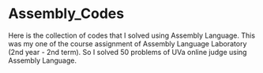 # Assembly_Codes
Here is the collection of codes that I solved using Assembly Language.
This was my one of the course assignment of Assembly Language Laboratory (2nd year - 2nd term). So I solved 50 problems of UVa online judge using Assembly Language.
